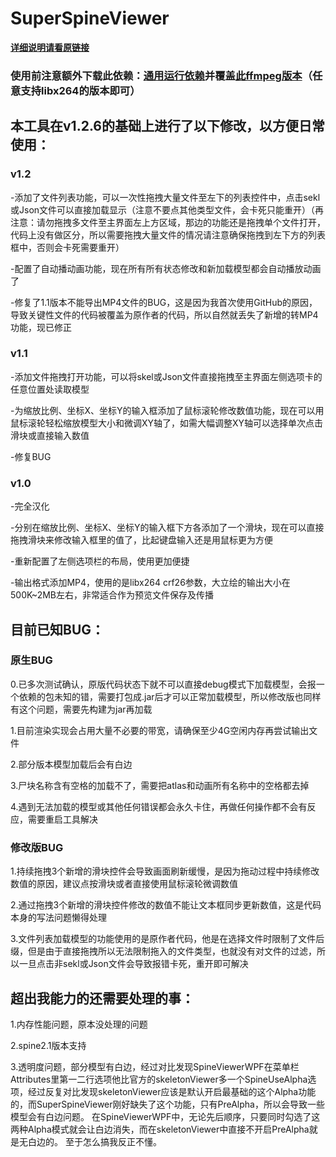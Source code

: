 # SuperSpineViewer

[**详细说明请看原链接**](https://github.com/Aloento/SuperSpineViewer/blob/master/README.md)

### 使用前注意额外下载此依赖：[**通用运行依赖**](https://github.com/Aloento/SuperSpineViewer/releases/tag/R1.0.0)并覆盖[**此ffmpeg版本**](https://www.gyan.dev/ffmpeg/builds/packages/ffmpeg-5.0-full_build.7z)（任意支持libx264的版本即可）

## 本工具在v1.2.6的基础上进行了以下修改，以方便日常使用：
### v1.2
-添加了文件列表功能，可以一次性拖拽大量文件至左下的列表控件中，点击sekl或Json文件可以直接加载显示（注意不要点其他类型文件，会卡死只能重开）（再注意：请勿拖拽多文件至主界面左上方区域，那边的功能还是拖拽单个文件打开，代码上没有做区分，所以需要拖拽大量文件的情况请注意确保拖拽到左下方的列表框中，否则会卡死需要重开）

-配置了自动播动画功能，现在所有所有状态修改和新加载模型都会自动播放动画了

-修复了1.1版本不能导出MP4文件的BUG，这是因为我首次使用GitHub的原因，导致关键性文件的代码被覆盖为原作者的代码，所以自然就丢失了新增的转MP4功能，现已修正
### v1.1

-添加文件拖拽打开功能，可以将skel或Json文件直接拖拽至主界面左侧选项卡的任意位置处读取模型

-为缩放比例、坐标X、坐标Y的输入框添加了鼠标滚轮修改数值功能，现在可以用鼠标滚轮轻松缩放模型大小和微调XY轴了，如需大幅调整XY轴可以选择单次点击滑块或直接输入数值

-修复BUG

### v1.0

-完全汉化

-分别在缩放比例、坐标X、坐标Y的输入框下方各添加了一个滑块，现在可以直接拖拽滑块来修改输入框里的值了，比起键盘输入还是用鼠标更为方便

-重新配置了左侧选项栏的布局，使用更加便捷

-输出格式添加MP4，使用的是libx264 crf26参数，大立绘的输出大小在500K~2MB左右，非常适合作为预览文件保存及传播

## 目前已知BUG：

### 原生BUG
0.已多次测试确认，原版代码状态下就不可以直接debug模式下加载模型，会报一个依赖的包未知的错，需要打包成.jar后才可以正常加载模型，所以修改版也同样有这个问题，需要先构建为jar再加载

1.目前渲染实现会占用大量不必要的带宽，请确保至少4G空闲内存再尝试输出文件

2.部分版本模型加载后会有白边

3.尸块名称含有空格的加载不了，需要把atlas和动画所有名称中的空格都去掉

4.遇到无法加载的模型或其他任何错误都会永久卡住，再做任何操作都不会有反应，需要重启工具解决

### 修改版BUG

1.持续拖拽3个新增的滑块控件会导致画面刷新缓慢，是因为拖动过程中持续修改数值的原因，建议点按滑块或者直接使用鼠标滚轮微调数值

2.通过拖拽3个新增的滑块控件修改的数值不能让文本框同步更新数值，这是代码本身的写法问题懒得处理

3.文件列表加载模型的功能使用的是原作者代码，他是在选择文件时限制了文件后缀，但是由于直接拖拽所以无法限制拖入的文件类型，也就没有对文件的过滤，所以一旦点击非sekl或Json文件会导致报错卡死，重开即可解决

## 超出我能力的还需要处理的事：
1.内存性能问题，原本没处理的问题

2.spine2.1版本支持

3.透明度问题，部分模型有白边，经过对比发现SpineViewerWPF在菜单栏Attributes里第一二行选项他比官方的skeletonViewer多一个SpineUseAlpha选项，经过反复对比发现skeletonViewer应该是默认开启最基础的这个Alpha功能的，而SuperSpineViewer刚好缺失了这个功能，只有PreAlpha，所以会导致一些模型会有白边问题。
在SpineViewerWPF中，无论先后顺序，只要同时勾选了这两种Alpha模式就会让白边消失，而在skeletonViewer中直接不开启PreAlpha就是无白边的。
至于怎么搞我反正不懂。
